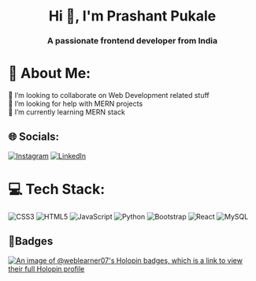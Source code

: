 <h1 align="center">Hi 👋, I'm Prashant Pukale</h1>
<h3 align="center">A passionate frontend developer from India</h3>

# 💫 About Me:
👯 I’m looking to collaborate on Web Development related stuff<br>🤝 I’m looking for help with MERN projects<br>🌱 I’m currently learning MERN stack<br>


## 🌐 Socials:
[![Instagram](https://img.shields.io/badge/Instagram-%23E4405F.svg?logo=Instagram&logoColor=white)](https://instagram.com/prashant.pukale_) [![LinkedIn](https://img.shields.io/badge/LinkedIn-%230077B5.svg?logo=linkedin&logoColor=white)](https://linkedin.com/in/prashantpukale09) 

# 💻 Tech Stack:
![CSS3](https://img.shields.io/badge/css3-%231572B6.svg?style=for-the-badge&logo=css3&logoColor=white) ![HTML5](https://img.shields.io/badge/html5-%23E34F26.svg?style=for-the-badge&logo=html5&logoColor=white) ![JavaScript](https://img.shields.io/badge/javascript-%23323330.svg?style=for-the-badge&logo=javascript&logoColor=%23F7DF1E) ![Python](https://img.shields.io/badge/python-3670A0?style=for-the-badge&logo=python&logoColor=ffdd54) ![Bootstrap](https://img.shields.io/badge/bootstrap-%23563D7C.svg?style=for-the-badge&logo=bootstrap&logoColor=white) ![React](https://img.shields.io/badge/react-%2320232a.svg?style=for-the-badge&logo=react&logoColor=%2361DAFB) ![MySQL](https://img.shields.io/badge/mysql-%2300f.svg?style=for-the-badge&logo=mysql&logoColor=white)


## 📛Badges
[![An image of @weblearner07's Holopin badges, which is a link to view their full Holopin profile](https://holopin.me/weblearner07)](https://holopin.io/@weblearner07)
